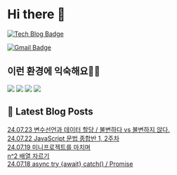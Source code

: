 # Hi there 👋

[![Tech Blog Badge](http://img.shields.io/badge/tistory-black?style=flat-square&logo=Tistory&link=https://codingpracticenote.tistory.com/)](https://codingpracticenote.tistory.com/)
	
[![Gmail Badge](https://img.shields.io/badge/Gmail-d14836?style=flat-square&logo=Gmail&logoColor=white&link=mailto:tkdrnr1215@gmail.com)](mailto:tkdrnr1215@gmail.com)

## 이런 환경에 익숙해요✍🏼

<img src="https://img.shields.io/badge/CSS3-1572B6?style=flat-square&logo=CSS3&logoColor=white"/> </t>
<img src="https://img.shields.io/badge/HTML5-E34F26?style=flat-square&logo=HTML5&logoColor=white"/> 
<img src="https://img.shields.io/badge/JavaScript-F7DF1E?style=flat-square&logo=JavaScript&logoColor=white"/>
<img src="https://img.shields.io/badge/TypeScript-3178C6?style=flat-square&logo=TypeScript&logoColor=white"/>

## 📕 Latest Blog Posts

<a href=https://codingpracticenote.tistory.com/268>24.07.23 변수선언과 데이터 할당 / 불변하다 vs 불변하지 않다.</a></br><a href=https://codingpracticenote.tistory.com/267>24.07.22 JavaScript 문법 종합반 1, 2주차</a></br><a href=https://codingpracticenote.tistory.com/266>24.07.19 미니프로젝트를 마치며</a></br><a href=https://codingpracticenote.tistory.com/265>n^2 배열 자르기</a></br><a href=https://codingpracticenote.tistory.com/264>24.07.18 async try {await} catch() / Promise</a></br>